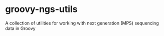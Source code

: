 groovy-ngs-utils
================

A collection of utilities for working with next generation (MPS) sequencing data in Groovy
